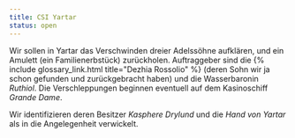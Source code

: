 ```yaml
---
title: CSI Yartar
status: open
---
```


Wir sollen in Yartar das Verschwinden dreier Adelssöhne aufklären, und ein Amulett (ein
Familienerbstück) zurückholen. Auftraggeber sind die {% include glossary_link.html title="Dezhia Rossolio" %} (deren Sohn wir ja schon gefunden und zurückgebracht haben) und die Wasserbaronin
*Ruthiol*. Die Verschleppungen beginnen eventuell auf dem Kasinoschiff *Grande Dame*.

Wir identifizieren deren Besitzer *Kasphere Drylund* und die *Hand von Yartar* als in die
Angelegenheit verwickelt.
